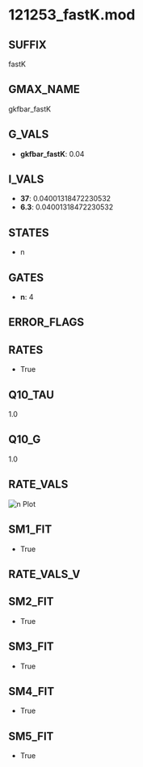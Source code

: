 # 121253_fastK.mod

## SUFFIX

fastK

## GMAX_NAME

gkfbar_fastK

## G_VALS

- **gkfbar_fastK**: 0.04

## I_VALS

- **37**: 0.04001318472230532
- **6.3**: 0.04001318472230532

## STATES

- n

## GATES

- **n**: 4

## ERROR_FLAGS


## RATES

- True

## Q10_TAU

1.0

## Q10_G

1.0

## RATE_VALS

![n Plot](/Users/pbozelos/Dropbox/icg-Chai-Panos/supermodels/output_markdown_files/K/121253_fastK.mod/images/n.png)

## SM1_FIT

- True

## RATE_VALS_V

## SM2_FIT

- True

## SM3_FIT

- True

## SM4_FIT

- True

## SM5_FIT

- True

